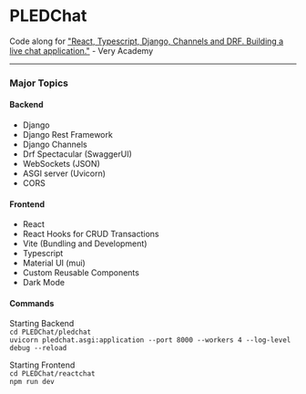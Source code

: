 # PLEDChat

Code along for ["React, Typescript, Django, Channels and DRF. Building a live chat application."](https://www.udemy.com/course/full-stack-react-django-drf-channels-project-djchat/) - Very Academy

---

### Major Topics

#### Backend

- Django
- Django Rest Framework
- Django Channels
- Drf Spectacular (SwaggerUI)
- WebSockets (JSON)
- ASGI server (Uvicorn)
- CORS

#### Frontend

- React
- React Hooks for CRUD Transactions
- Vite (Bundling and Development)
- Typescript
- Material UI (mui)
- Custom Reusable Components
- Dark Mode

#### Commands

Starting Backend  
`cd PLEDChat/pledchat`  
`uvicorn pledchat.asgi:application --port 8000 --workers 4 --log-level debug --reload`

Starting Frontend  
`cd PLEDChat/reactchat`  
`npm run dev`

